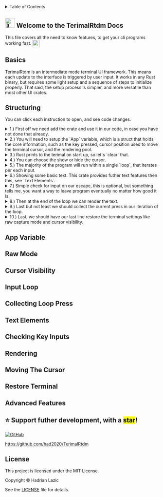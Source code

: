 <details>
<summary>Table of Contents</summary>

- [Basics](#basics)
- [Structuring](#structuring)
- [App Variable](#app-variable)
- [Raw Mode](#raw-mode)
- [Cursor Visibility](#cursor-visibility)
- [Input Loop](#input-loop)
- [Collecting Loop Press](#collecting-loop-press)
- [Text Elements](#text-elements)
- [Checking Key Inputs](#checking-key-inputs)
- [Rendering](#rendering)
- [Moving The Cursor](#moving-the-cursor)
- [Restore Terminal](#restore-terminal)
- [Advanced Features](#advanced-features)

</details>

## <img src="https://fonts.gstatic.com/s/e/notoemoji/latest/1f44b/512.gif" alt="👋" width="32" height="32"> Welcome to the TerimalRtdm Docs
<p> This file covers all the need to know features, to get your cli programs working fast. <img src="https://fonts.gstatic.com/s/e/notoemoji/latest/26a1/512.gif" alt="⚡" width="24" height="24" style="vertical-align: middle;"> </p>

## Basics
TerimalRtdm is an intermediate mode terminal UI framework. This means each update to the interface is triggered by user input. It works in any Rust binary, but requires some light setup and a sequence of steps to initialize properly. That said, the setup process is simpler, and more versatile than most other UI crates.

## Structuring
You can click each instruction to open, and see code changes.

<details>
  
<summary>1.) First off we need add the crate and use it in our code, in case you have not done that already.</summary>

Add our crate to your toml:
```shell
cargo add TerimalRtdm 
```

Then declare it's usage:
```rust
use TerimalRtdm::*;
```

</details>

<details>

<summary>2.) You will need to setup the `App` variable, which is a struct that holds the core information, such as the key pressed, cursor position used to move the terminal cursor, and the rendering pool.</summary>

```rust
use TerimalRtdm::*;

fn main() {
  let mut app = App::new(); // 👈 New
  // Rest of the code ...
}
```

</details>

<details>

<summary>3.) Rust prints to the terimal on start up, so let's `clear` that.</summary>

```rust
use TerimalRtdm::*;

fn main() {
  let mut app = App::new();
  clear(&mut app); // 👈 New
  // Rest of the code ...
}
```

</details>

<details>

<summary>4.) You can choose the show or hide the cursor.</summary>

```rust
use TerimalRtdm::*;

fn main() {
  let mut app = App::new();
  clear(&mut app);
  show_cursor(false); // 👈 New
  // Rest of the code ...
}
```

</details>

<details>

<summary>5.) The majority of the program will run within a single `loop`, that iterates per each input.</summary>

```rust
use TerimalRtdm::*;

fn main() {
  let mut app = App::new();
  clear(&mut app);
  show_cursor(false);

  loop { // 👈 New
    // Rest of the code ...
  }
}
```

</details>

<details>

<summary>6.) Showing some basic text. This crate provides futher text features then this, see `Text Elements`.</summary>

```rust
use TerimalRtdm::*;

fn main() {
  let mut app = App::new();
  clear(&mut app);
  show_cursor(false);

  loop {
    Text::new().show(&mut app, "Hello world", pos!(0, 0)); // 👈 New
    // Rest of the code ...
  }
}
```

</details>

<details>

<summary>7.) Simple check for input on our escape, this is optional, but something tells me, you want a way to leave program eventually no matter how good it is.</summary>

```rust
use TerimalRtdm::*;

fn main() {
  let mut app = App::new();
  clear(&mut app);
  show_cursor(false);

  loop {
    Text::new().show(&mut app, "Hello world", pos!(0, 0));

    if Key::o().pressed(&mut app, KeyType::Esc) { // 👈 New
      break;
    }
    // Rest of the code ...
  }
}
```

</details>

<details>

<summary>8.) Then at the end of the loop we can render the text.</summary>

```rust
use TerimalRtdm::*;

fn main() {
  let mut app = App::new();
  clear(&mut app);
  show_cursor(false);

  loop {
    Text::new().show(&mut app, "Hello world", pos!(0, 0));

    if Key::o().pressed(&mut app, KeyType::Esc) { 
      break;
    }

    render(&app); // 👈 New
    // Rest of the code ...
  }
}
```

</details>

<details>

<summary>9.) Last but not least we should collect the current press in our iteration of the loop.</summary>

```rust
use TerimalRtdm::*;

fn main() {
  let mut app = App::new();
  clear(&mut app);
  show_cursor(false);

  loop {
    Text::new().show(&mut app, "Hello world", pos!(0, 0));

    if Key::o().pressed(&mut app, KeyType::Esc) { 
      break;
    }

    render(&app); 
    collect_presses(&mut app); // 👈 New
  }
}
```

</details>

<details>

<summary>10.) Last, we should have our last line restore the terminal settings like raw capture mode and cursor visibility.</summary>

```rust
use TerimalRtdm::*;

fn main() {
  let mut app = App::new();
  clear(&mut app);
  show_cursor(false);

  loop {
    Text::new().show(&mut app, "Hello world", pos!(0, 0));

    if Key::o().pressed(&mut app, KeyType::Esc) { 
      break;
    }

    render(&app); 
    collect_presses(&mut app); // 👈 New 
  }

  restore_terminal();
}
```

</details>

## App Variable

## Raw Mode

## Cursor Visibility

## Input Loop

## Collecting Loop Press

## Text Elements

## Checking Key Inputs

## Rendering

## Moving The Cursor

## Restore Terminal

## Advanced Features

## ⭐️ Support futher development, with a <mark>star</mark>!

[![GitHub](https://img.shields.io/badge/github-had2020%2FTerimalRtdm-blue?logo=github)](https://github.com/had2020/TerimalRtdm)

https://github.com/had2020/TerimalRtdm

## License

This project is licensed under the MIT License.

Copyright © Hadrian Lazic

See the [LICENSE](./LICENSE) file for details.
